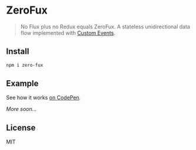# ZeroFux

> No Flux plus no Redux equals ZeroFux. A stateless unidirectional data flow implemented with [Custom Events](https://developer.mozilla.org/de/docs/Web/API/CustomEvent).

## Install

```sh
npm i zero-fux
```

## Example

See how it works [on CodePen](https://codepen.io/kahlil/pen/bapoPK).

_More soon..._

## License

MIT
